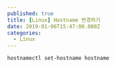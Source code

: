 ```yaml
---
published: true
title: [Linux] Hostname 변경하기
date: 2019-01-06T15:47:00.000Z
categories:
  - Linux
---
```

```
hostnamectl set-hostname hostname
```
